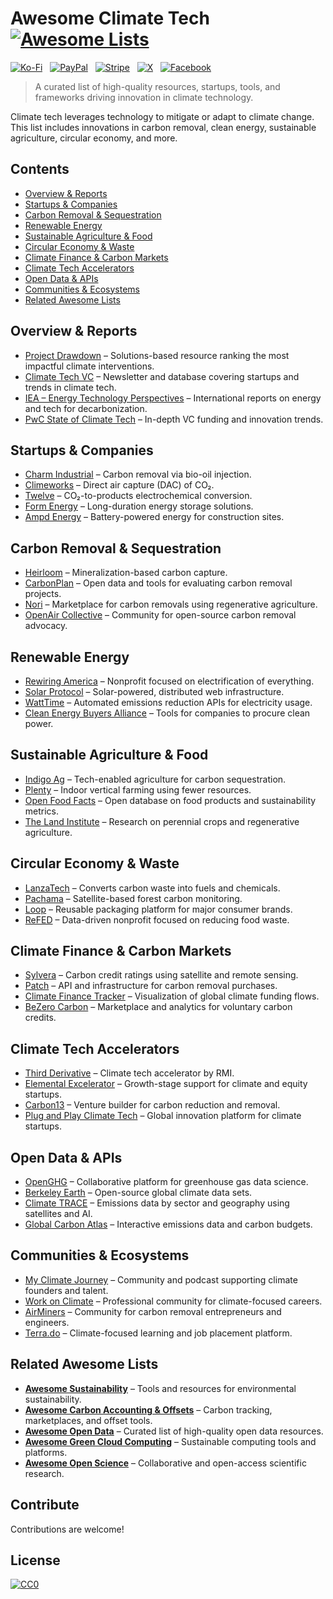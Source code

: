 # Awesome Climate Tech [![Awesome Lists](https://srv-cdn.himpfen.io/badges/awesome-lists/awesomelists-flat.svg)](https://github.com/awesomelistsio/awesome)

[![Ko-Fi](https://srv-cdn.himpfen.io/badges/kofi/kofi-flat.svg)](https://ko-fi.com/awesomelists) &nbsp; [![PayPal](https://srv-cdn.himpfen.io/badges/paypal/paypal-flat.svg)](https://www.paypal.com/donate/?hosted_button_id=3LLKRXJU44EJJ) &nbsp; [![Stripe](https://srv-cdn.himpfen.io/badges/stripe/stripe-flat.svg)](https://tinyurl.com/e8ymxdw3) &nbsp; [![X](https://srv-cdn.himpfen.io/badges/twitter/twitter-flat.svg)](https://x.com/ListsAwesome) &nbsp; [![Facebook](https://srv-cdn.himpfen.io/badges/facebook-pages/facebook-pages-flat.svg)](https://www.facebook.com/awesomelists)

> A curated list of high-quality resources, startups, tools, and frameworks driving innovation in climate technology.

Climate tech leverages technology to mitigate or adapt to climate change. This list includes innovations in carbon removal, clean energy, sustainable agriculture, circular economy, and more.

## Contents

- [Overview & Reports](#overview--reports)
- [Startups & Companies](#startups--companies)
- [Carbon Removal & Sequestration](#carbon-removal--sequestration)
- [Renewable Energy](#renewable-energy)
- [Sustainable Agriculture & Food](#sustainable-agriculture--food)
- [Circular Economy & Waste](#circular-economy--waste)
- [Climate Finance & Carbon Markets](#climate-finance--carbon-markets)
- [Climate Tech Accelerators](#climate-tech-accelerators)
- [Open Data & APIs](#open-data--apis)
- [Communities & Ecosystems](#communities--ecosystems)
- [Related Awesome Lists](#related-awesome-lists)

## Overview & Reports

- [Project Drawdown](https://drawdown.org/) – Solutions-based resource ranking the most impactful climate interventions.
- [Climate Tech VC](https://climatetechvc.org/) – Newsletter and database covering startups and trends in climate tech.
- [IEA – Energy Technology Perspectives](https://www.iea.org/topics/energy-technology-perspectives) – International reports on energy and tech for decarbonization.
- [PwC State of Climate Tech](https://www.pwc.com/gx/en/services/sustainability/publications/state-of-climate-tech.html) – In-depth VC funding and innovation trends.

## Startups & Companies

- [Charm Industrial](https://charmindustrial.com/) – Carbon removal via bio-oil injection.
- [Climeworks](https://climeworks.com/) – Direct air capture (DAC) of CO₂.
- [Twelve](https://www.twelve.co/) – CO₂-to-products electrochemical conversion.
- [Form Energy](https://formenergy.com/) – Long-duration energy storage solutions.
- [Ampd Energy](https://www.ampd.energy/) – Battery-powered energy for construction sites.

## Carbon Removal & Sequestration

- [Heirloom](https://www.heirloomcarbon.com/) – Mineralization-based carbon capture.
- [CarbonPlan](https://carbonplan.org/) – Open data and tools for evaluating carbon removal projects.
- [Nori](https://nori.com/) – Marketplace for carbon removals using regenerative agriculture.
- [OpenAir Collective](https://www.openaircollective.cc/) – Community for open-source carbon removal advocacy.

## Renewable Energy

- [Rewiring America](https://www.rewiringamerica.org/) – Nonprofit focused on electrification of everything.
- [Solar Protocol](https://solarprotocol.net/) – Solar-powered, distributed web infrastructure.
- [WattTime](https://www.watttime.org/) – Automated emissions reduction APIs for electricity usage.
- [Clean Energy Buyers Alliance](https://cebuyers.org/) – Tools for companies to procure clean power.

## Sustainable Agriculture & Food

- [Indigo Ag](https://www.indigoag.com/) – Tech-enabled agriculture for carbon sequestration.
- [Plenty](https://www.plenty.ag/) – Indoor vertical farming using fewer resources.
- [Open Food Facts](https://world.openfoodfacts.org/) – Open database on food products and sustainability metrics.
- [The Land Institute](https://landinstitute.org/) – Research on perennial crops and regenerative agriculture.

## Circular Economy & Waste

- [LanzaTech](https://www.lanzatech.com/) – Converts carbon waste into fuels and chemicals.
- [Pachama](https://pachama.com/) – Satellite-based forest carbon monitoring.
- [Loop](https://loopstore.com/) – Reusable packaging platform for major consumer brands.
- [ReFED](https://refed.org/) – Data-driven nonprofit focused on reducing food waste.

## Climate Finance & Carbon Markets

- [Sylvera](https://www.sylvera.com/) – Carbon credit ratings using satellite and remote sensing.
- [Patch](https://www.usepatch.com/) – API and infrastructure for carbon removal purchases.
- [Climate Finance Tracker](https://climatefinance.org/) – Visualization of global climate funding flows.
- [BeZero Carbon](https://bezerocarbon.com/) – Marketplace and analytics for voluntary carbon credits.

## Climate Tech Accelerators

- [Third Derivative](https://third-derivative.org/) – Climate tech accelerator by RMI.
- [Elemental Excelerator](https://elementalexcelerator.com/) – Growth-stage support for climate and equity startups.
- [Carbon13](https://carbonthirteen.com/) – Venture builder for carbon reduction and removal.
- [Plug and Play Climate Tech](https://www.plugandplaytechcenter.com/climate-tech/) – Global innovation platform for climate startups.

## Open Data & APIs

- [OpenGHG](https://openghg.org/) – Collaborative platform for greenhouse gas data science.
- [Berkeley Earth](https://berkeleyearth.org/) – Open-source global climate data sets.
- [Climate TRACE](https://climatetrace.org/) – Emissions data by sector and geography using satellites and AI.
- [Global Carbon Atlas](http://www.globalcarbonatlas.org/) – Interactive emissions data and carbon budgets.

## Communities & Ecosystems

- [My Climate Journey](https://www.mcjcollective.com/) – Community and podcast supporting climate founders and talent.
- [Work on Climate](https://www.workonclimate.org/) – Professional community for climate-focused careers.
- [AirMiners](https://www.airminers.org/) – Community for carbon removal entrepreneurs and engineers.
- [Terra.do](https://www.terra.do/) – Climate-focused learning and job placement platform.

## Related Awesome Lists

- **[Awesome Sustainability](https://github.com/awesomelistsio/awesome-sustainability)** – Tools and resources for environmental sustainability.
- **[Awesome Carbon Accounting & Offsets](https://github.com/awesomelistsio/awesome-carbon-accounting-and-offsets)** – Carbon tracking, marketplaces, and offset tools.
- **[Awesome Open Data](https://github.com/awesomelistsio/awesome-open-data)** – Curated list of high-quality open data resources.
- **[Awesome Green Cloud Computing](https://github.com/awesomelistsio/awesome-green-cloud-computing)** – Sustainable computing tools and platforms.
- **[Awesome Open Science](https://github.com/awesomelistsio/awesome-open-science)** – Collaborative and open-access scientific research.
  
## Contribute

Contributions are welcome!

## License

[![CC0](https://mirrors.creativecommons.org/presskit/buttons/88x31/svg/by-sa.svg)](http://creativecommons.org/licenses/by-sa/4.0/)
